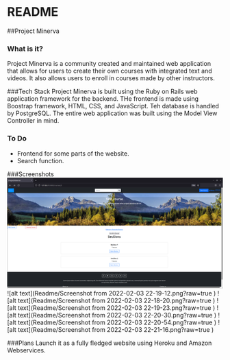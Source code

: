 # README

##Project Minerva

### What is it?
Project Minerva is a community created and maintained web application 
that allows for users to create their own courses with integrated text and videos. 
It also allows users to enroll in courses made by other instructors. 

###Tech Stack
Project Minerva is built using the Ruby on Rails web application framework for the backend. 
THe frontend is made using Boostrap framework, HTML, CSS, and JavaScript. Teh database is handled
by PostgreSQL. The entire web application was built using the Model View Controller in mind. 


### To Do
- Frontend for some parts of the website. 
- Search function.

###Screenshots 
![alt text](https://github.com/Dhivas-Sugumar/Project-Minerva/blob/main/Readme/Screenshot%20from%202022-02-03%2022-18-20.png?raw=true)
![alt text](Readme/Screenshot from 2022-02-03 22-19-12.png?raw=true )
![alt text](Readme/Screenshot from 2022-02-03 22-18-20.png?raw=true )
![alt text](Readme/Screenshot from 2022-02-03 22-19-23.png?raw=true )
![alt text](Readme/Screenshot from 2022-02-03 22-20-30.png?raw=true )
![alt text](Readme/Screenshot from 2022-02-03 22-20-54.png?raw=true )
![alt text](Readme/Screenshot from 2022-02-03 22-21-16.png?raw=true )

###Plans 
Launch it as a fully fledged website using Heroku and Amazon Webservices. 
